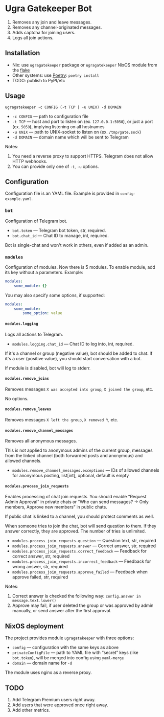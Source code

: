 # Ugra Gatekeeper Bot

1. Removes any join and leave messages.
2. Removes any channel-originated messages.
3. Adds captcha for joining users.
4. Logs all join actions.

## Installation

* Nix: use `ugragatekeeper` package or `ugragatekeeper` NixOS module from the [flake](https://nixos.wiki/wiki/Flakes)
* Other systems: use [Poetry](https://python-poetry.org/): `poetry install`
* TODO: publish to PyPI/etc

## Usage

```
ugragatekeeper -c CONFIG (-t TCP | -u UNIX) -d DOMAIN
```

* `-c CONFIG` — path to configuration file
* `-t TCP` — host and port to listen on (ex. `127.0.0.1:5050`), or just a port (ex. `5050`), implying listening on all hostnames
* `-u UNIX` — path to UNIX-socket to listen on (ex. `/tmp/gate.sock`)
* `-d DOMAIN` — domain name which will be sent to Telegram

Notes:
1. You need a reverse proxy to support HTTPS. Telegram does not allow HTTP webhooks.
2. You can provide only one of `-t`, `-u` options.

## Configuration

Configuration file is an YAML file. Example is provided in `config-example.yaml`.

### `bot`

Configuration of Telegram bot.

* `bot.token` — Telegram bot token, str, required.
* `bot.chat_id` — Chat ID to manage, int, required.

Bot is single-chat and won't work in others, even if added as an admin.

### `modules`

Configuration of modules. Now there is 5 modules. To enable module, add its key without a parameters. Example:

```yaml
modules:
    some_module: {}
```

You may also specify some options, if supported:

```yaml
modules:
    some_module:
        some_option: value
```

#### `modules.logging`

Logs all actions to Telegram.

* `modules.logging.chat_id` — Chat ID to log into, int, required.

If it's a channel or group (negative value), bot should be added to chat. If it's a user (positive value), you should start conversation with a bot.

If module is disabled, bot will log to stderr.

#### `modules.remove_joins`

Removes messages `X was accepted into group`, `X joined the group`, etc.

No options.

#### `modules.remove_leaves`

Removes messages `X left the group`, `X removed Y`, etc.

#### `modules.remove_channel_messages`

Removes all anonymous messages.

This is not applied to anonymous admins of the current group, messages from the linked channel (both forwarded posts and anonymous) and allowed channels.

* `modules.remove_channel_messages.exceptions` — IDs of allowed channels for anonymous posting, list[int], optional, default is empty

#### `modules.process_join_requests`

Enables processing of chat join requests. You should enable “Request Admin Approval” in private chats or “Who can send messages? → Only members, Approve new members” in public chats.

If public chat is linked to a channel, you should protect comments as well.

When someone tries to join the chat, bot will send question to them. If they answer correctly, they are approved. The number of tries is unlimited.

* `modules.process_join_requests.question` — Question text, str, required
* `modules.process_join_requests.answer` — Correct answer, str, required
* `modules.process_join_requests.correct_feedback` — Feedback for correct answer, str, required
* `modules.process_join_requests.incorrect_feedback` — Feedback for wrong answer, str, required
* `modules.process_join_requests.approve_failed` — Feedback when approve failed, str, required

Notes:
1. Correct answer is checked the following way: `config.answer in message.text.lower()`
2. Approve may fail, if user deleted the group or was approved by admin manually, or send answer after the first approval.

## NixOS deployment

The project provides module `ugragatekeeper` with three options:

* `config` — configuration with the same keys as above
* `privateConfigFile` — path to YAML file with “secret” keys (like `bot.token`), will be merged into config using `yaml-merge`
* `domain` — domain name for `-d`

The module uses nginx as a reverse proxy.

## TODO

1. Add Telegram Premium users right away.
2. Add users that were approved once right away.
3. Add other metrics.
